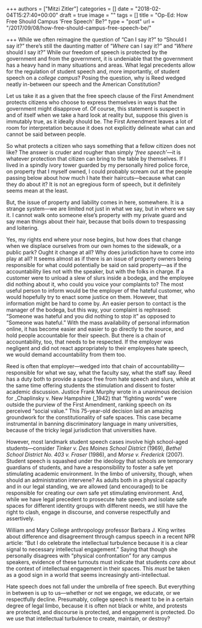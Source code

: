 +++
authors = ["Mitzi Zitler"]
categories = []
date = "2018-02-04T15:27:40+00:00"
draft = true
image = ""
tags = []
title = "Op-Ed: How Free Should Campus 'Free Speech' Be?"
type = "post"
url = "/2017/09/08/how-free-should-campus-free-speech-be/"

+++
While we often reimagine the question of “Can I say it?” to “Should I say it?” there’s still the daunting matter of “_Where_ can I say it?” and “_Where_ should I say it?” While our freedom of speech is protected by the government and from the government, it is undeniable that the government has a heavy hand in many situations and areas. What legal precedents allow for the regulation of student speech and, more importantly, of student speech on a _college campus_? Posing the question, why is Reed wedged neatly in-between our speech and the American Constitution?

Let us take it as a given that the free speech clause of the First Amendment protects citizens who choose to express themselves in ways that the government might disapprove of. Of course, this statement is suspect in and of itself when we take a hard look at reality but, suppose this given is immutably true, as it ideally should be. The First Amendment leaves a lot of room for interpretation because it does not explicitly delineate what can and cannot be said between people.

So what protects a citizen who says something that a fellow citizen does not like? The answer is cruder and rougher than simply ‘_free speech_’—it is whatever protection that citizen can bring to the table by themselves. If I lived in a spindly ivory tower guarded by my personally hired police force, on property that I myself owned, I could probably scream out at the people passing below about how much I hate their haircuts—because what can they do about it? It is not an egregious form of speech, but it definitely seems mean at the least. 

But, the issue of property and liability comes in here, somewhere. It is a strange system—we are limited not just in what we say, but in where we say it. I cannot walk onto someone else’s property with my private guard and say mean things about their hair, because that boils down to trespassing and loitering.

Yes, my rights end where your nose begins, but how does that change when we displace ourselves from our own homes to the sidewalk, or a public park? Ought it change at all? Why does jurisdiction have to come into play at all? It seems almost as if there is an issue of property owners being responsible for what could potentially be said on said property—as if the accountability lies not with the speaker, but with the folks in charge. If a customer were to unload a slew of slurs inside a bodega, and the employee did nothing about it, who could you voice your complaints to? The most useful person to inform would be the employer of the hateful customer, who would hopefully try to enact some justice on them. However, that information might be hard to come by. An easier person to contact is the manager of the bodega, but this way, your complaint is rephrased: “Someone was hateful and you did nothing to stop it” as opposed to “Someone was hateful.” With the mass availability of personal information online, it has become easier and easier to go directly to the source, and hold people accountable for their speech. But there is a chain of accountability, too, that needs to be respected. If the employer was negligent and did not react appropriately to their employees hate speech, we would demand accountability from them too.

Reed is often that employer—wedged into that chain of accountability—responsible for what we say, what the faculty say, what the staff say. Reed has a duty both to provide a space free from hate speech and slurs, while at the same time offering students the stimulation and dissent to foster academic discussion. Justice Frank Murphy wrote in a unanimous decision for _Chaplinsky v. New Hampshire (_1942) that “fighting words” were outside the purview of the First Amendment, ranking speech on its perceived “social value.” This 75-year-old decision laid an amazing groundwork for the constitutionality of safe spaces. This case became instrumental in banning discriminatory language in many universities, because of the tricky legal jurisdiction that universities have.

However, most landmark student speech cases involve high school-aged students—consider _Tinker v. Des Moines School District_ (1969), _Bethel School District No. 403 v. Fraser_ (1986), and _Morse v. Frederick_ (2007). Student speech is squashed under the ideology that schools are temporary guardians of students, and have a responsibility to foster a safe yet stimulating academic environment. In the limbo of university, though, when should an administration intervene? As adults both in a physical capacity and in our legal standing, we are allowed (and encouraged) to be responsible for creating our _own_ safe yet stimulating environment. And, while we have legal precedent to prosecute hate speech and isolate safe spaces for different identity groups with different needs, we still have the right to clash, engage in discourse, and converse respectfully and assertively.

William and Mary College anthropology professor Barbara J. King writes about difference and disagreement through campus speech in a recent NPR article: “But I do celebrate the intellectual turbulence because it is a clear signal to necessary intellectual engagement.” Saying that though she personally disagrees with “physical confrontation” for any campus speakers, evidence of these turnouts must indicate that students _care_ about the context of intellectual engagement in their spaces. This _must_ be taken as a good sign in a world that seems increasingly anti-intellectual.

Hate speech does not fall under the umbrella of free speech. But everything in between is up to us—whether or not we engage, we educate, or we respectfully decline. Presumably, college speech is meant to be in a certain degree of legal limbo, because it is often not black or white, and protests are protected, and discourse is protected, and engagement is protected. Do we use that intellectual turbulence to create, maintain, or destroy?